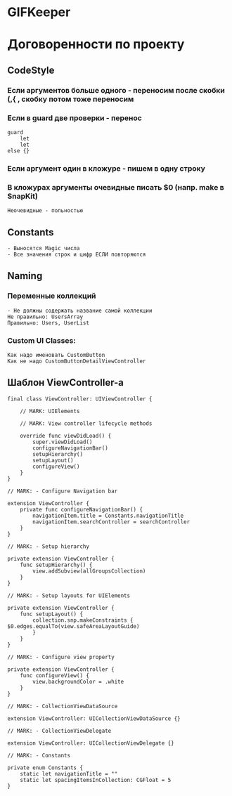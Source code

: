 # GIFKeeper
 
# Договоренности по проекту 

## CodeStyle

###  Если аргументов больше одного - переносим после скобки (,{ , скобку потом тоже переносим

### Если в guard две проверки - перенос
    guard
        let
        let
    else {}
### Если аргумент один в кложуре - пишем в одну строку

### В кложурах аргументы очевидные писать $0 (напр. make в SnapKit)
    Неочевидные - польностью

## Constants
    - Выносятся Magic числа 
    - Все значения строк и цифр ЕСЛИ повторяются 

## Naming

### Переменные коллекций
    - Не должны содержать название самой коллекции
    Не правильно: UsersArray
    Правильно: Users, UserList

### Custom UI Classes:
    Как надо именовать CustomButton
    Как не надо CustomButtonDetailViewController


## Шаблон ViewController-а

    final class ViewController: UIViewController {
        
        // MARK: UIElements
        
        // MARK: View controller lifecycle methods
        
        override func viewDidLoad() {
            super.viewDidLoad()
            configureNavigationBar()
            setupHierarchy()
            setupLayout()
            configureView()
        }
    }

    // MARK: - Configure Navigation bar

    extension ViewController {
        private func configureNavigationBar() {
            navigationItem.title = Constants.navigationTitle
            navigationItem.searchController = searchController
        }
    }

    // MARK: - Setup hierarchy

    private extension ViewController {
        func setupHierarchy() {
            view.addSubview(allGroupsCollection)
        }
    }

    // MARK: - Setup layouts for UIElements

    private extension ViewController {
        func setupLayout() {
            collection.snp.makeConstraints { $0.edges.equalTo(view.safeAreaLayoutGuide) 
            }
        }
    }

    // MARK: - Configure view property

    private extension ViewController {
        func configureView() {
            view.backgroundColor = .white
        }
    }

    // MARK: - CollectionViewDataSource

    extension ViewController: UICollectionViewDataSource {}

    // MARK: - CollectionViewDelegate

    extension ViewController: UICollectionViewDelegate {}

    // MARK: - Constants

    private enum Constants {
        static let navigationTitle = ""
        static let spacingItemsInCollection: CGFloat = 5
    }

